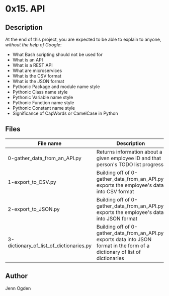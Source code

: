 # 0x15. API
## Description
At the end of this project, you are expected to be able to explain to anyone, *without the help of Google*:
* What Bash scripting should not be used for
* What is an API
* What is a REST API
* What are microservices
* What is the CSV format
* What is the JSON format
* Pythonic Package and module name style
* Pythonic Class name style
* Pythonic Variable name style
* Pythonic Function name style
* Pythonic Constant name style
* Significance of CapWords or CamelCase in Python

## Files
| File name | Description |
| --------- | ----------- |
| 0-gather_data_from_an_API.py | Returns information about a given employee ID and that person's TODO list progress |
| 1-export_to_CSV.py | Building off of 0-gather_data_from_an_API.py, exports the employee's data into CSV format |
| 2-export_to_JSON.py | Building off of 0-gather_data_from_an_API.py, exports the employee's data into JSON format |
| 3-dictionary_of_list_of_dictionaries.py | Building off of 0-gather_data_from_an_API.py, exports data into JSON format in the form of a dictionary of list of dictionaries |

## Author
Jenn Ogden

